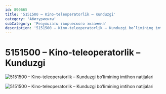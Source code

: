 ```yaml
---
id: 890665
title: '5151500 – Kino-teleoperatorlik – Kunduzgi'
category: 'Абитуриенты'
subCategory: 'Результаты творческого экзамена'
description: '5151500 – Kino-teleoperatorlik – Kunduzgi bo’limining imtihon natijalari'
---
```


# 5151500 – Kino-teleoperatorlik – Kunduzgi

![5151500 – Kino-teleoperatorlik – Kunduzgi bo’limining imtihon natijalari](/page/890665/photo_2020-10-06_18-10-37-1024x746.jpg)

![5151500 – Kino-teleoperatorlik – Kunduzgi bo’limining imtihon natijalari](/page/890665/photo_2020-10-06_18-10-37-2-1024x746.jpg)
